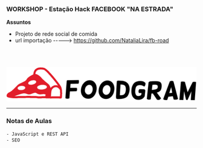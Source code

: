### WORKSHOP - Estação Hack FACEBOOK "NA ESTRADA"

**Assuntos**

- Projeto de rede social de comida
- url importação -----> https://github.com/NataliaLira/fb-road

<br><br>

 <img src="images/logo.png" alt="Banner">

---

### Notas de Aulas

    - JavaScript e REST API
    - SEO
